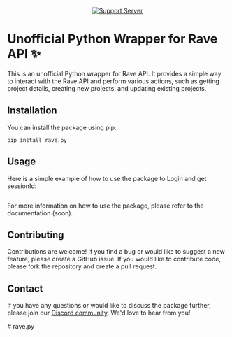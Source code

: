 

<p align="center">
  <a href="https://discord.gg/RaCzsPnfNM">
      <img src="https://discordapp.com/api/guilds/1091655219630325851/widget.png" alt="Support Server">
</a>


</p>

# Unofficial Python Wrapper for Rave API ✨

This is an unofficial Python wrapper for Rave API. It provides a simple way to interact with the Rave API
and perform various actions, such as getting project details, creating new projects, and updating existing projects.

## Installation

You can install the package using pip:

```
pip install rave.py
```

## Usage

Here is a simple example of how to use the package to Login and get sessionId:

```python

```

For more information on how to use the package, please refer to the documentation (soon).

## Contributing

Contributions are welcome! If you find a bug or would like to suggest a new feature, please create a GitHub issue. If
you would like to contribute code, please fork the repository and create a pull request.

## Contact

If you have any questions or would like to discuss the package further, please join
our [Discord community](https://discord.gg/YNxbWjrssp). We'd love to hear from you!

#   r a v e . p y  
 